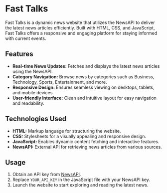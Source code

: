 # Fast Talks

Fast Talks is a dynamic news website that utilizes the NewsAPI to deliver the latest news articles efficiently. Built with HTML, CSS, and JavaScript, Fast Talks offers a responsive and engaging platform for staying informed with current events.

## Features

- **Real-time News Updates:** Fetches and displays the latest news articles using the NewsAPI.
- **Category Navigation:** Browse news by categories such as Business, Technology, Sports, Entertainment, and more.
- **Responsive Design:** Ensures seamless viewing on desktops, tablets, and mobile devices.
- **User-friendly Interface:** Clean and intuitive layout for easy navigation and readability.

## Technologies Used

- **HTML:** Markup language for structuring the website.
- **CSS:** Stylesheets for a visually appealing and responsive design.
- **JavaScript:** Enables dynamic content fetching and interactive features.
- **NewsAPI:** External API for retrieving news articles from various sources.

## Usage

1. Obtain an API key from [NewsAPI](https://newsapi.org/).
2. Replace `YOUR_API_KEY` in the JavaScript file with your NewsAPI key.
3. Launch the website to start exploring and reading the latest news.
